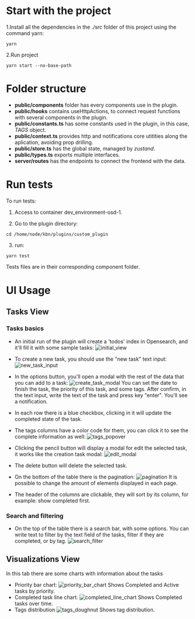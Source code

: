 # Start with the project
1.Install all the dependencies in the ./src folder of this project using the command yarn:
```shell
yarn
```

2.Run project
```shell
yarn start --no-base-path
```
# Folder structure

* **public/components** folder has every components use in the plugin.
* **public/hooks** contains useHttpActions, to connect request functions with several components in the plugin.
* **public/constants.ts** has some constants used in the plugin, in this case, *TAGS* object.
* **public/context.ts** provides http and notifications core utitities along the aplication, avoiding prop drilling.
* **public/store.ts** has the global state, managed by *zustand*.
* **public/types.ts** exports multiple interfaces.
* **server/routes** has the endpoints to connect the frontend with the data.

# Run tests
To run tests:
1. Access to container dev_environment-osd-1.

2. Go to the plugin directory:
```shell
cd /home/node/kbn/plugins/custom_plugin
```

3. run:
```shell
yarn test
```

Tests files are in their corresponding component folder.

# UI Usage

## Tasks View
### Tasks basics
* An initial run of the plugin will create a 'todos' index in Opensearch, and it'll fill it with some sample tasks:
![initial_view](./docs/task-view-initial.png)

* To create a new task, you should use the "new task" text input:
![new_task_input](./docs/new-task-input.png)

* In the options button, you'll open a modal with the rest of the data that you can add to a task:
![create_task_modal](./docs/create-task-modal.png)
You can set the date to finish the task, the priority of this task, and some tags.
After confirm, in the text input, write the text of the task and press key "enter".
You'll see a notification.

* In each row there is a blue checkbox, clicking in it will update the completed state of the task.

* The tags columns have a color code for them, you can click it to see the complete information as well:
![tags_popover](./docs/tags-popover.png)

* Clicking the pencil button will display a modal for edit the selected task, it works like the creation task modal:
![edit_modal](./docs/edit-modal.png)

* The delete button will delete the selected task.

* On the bottom of the table there is the pagination:
![pagination](./docs/pagination.png)
It is possible to change the amount of elements displayed in each page.

* The header of the columns are clickable, they will sort by its column, for example: show completed first.

### Search and filtering

* On the top of the table there is a search bar, with some options. You can write text to filter by the text field of the tasks, filter if they are completed, or by tag.
![search_filter](./docs/search-filter.png)

## Visualizations View
In this tab there are some charts with information about the tasks
* Priority bar chart:
![priority_bar_chart](./docs/priority-bar-chart.png)
Shows Completed and Active tasks by priority.
* Completed task line chart:
![completed_line_chart](./docs/completed-line-chart.png)
Shows Completed tasks over time.
* Tags distribution
![tags_doughnut](./docs/tags-doughnut.png)
Shows tag distribution.








